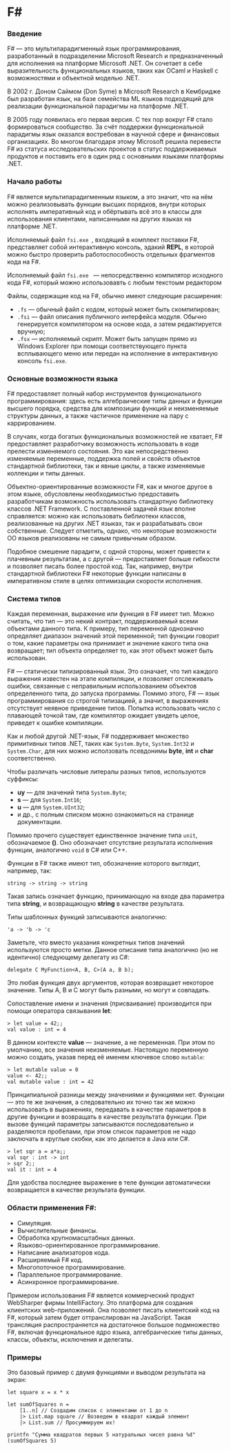 # F#
### Введение

F# — это мультипарадигменный язык программирования, разработанный в подразделении Microsoft Research и предназначенный для исполнения на платформе Microsoft .NET. Он сочетает в себе выразительность функциональных языков, таких как OCaml и Haskell с возможностями и объектной моделью .NET. 

В 2002 г. Доном Саймом (Don Syme) в Microsoft Research в Кембридже был разработан язык, на базе семейства ML языков подходящий для реализации функциональной парадигмы на платформе .NET.

В 2005 году появилась его первая версия. С тех пор вокруг F# стало формироваться сообщество. За счёт поддержки функциональной парадигмы язык оказался востребован в научной сфере и финансовых организациях. Во многом благодаря этому Microsoft решила перевести F# из статуса исследовательских проектов в статус поддерживаемых продуктов и поставить его в один ряд с основными языками платформы .NET. 
 
###  Начало работы
F# является мультипарадигменным языком, а это значит, что на нём можно реализовывать функции высших порядков, внутри которых исполнять императивный код и обёртывать всё это в классы для использования клиентами, написанными на других языках на платформе .NET.

Исполняемый файл ```fsi.exe ```, входящий в комплект поставки F#, представляет собой интерактивную консоль, эдакий **REPL**, в которой можно быстро проверить работоспособность отдельных фрагментов кода на F#.

Исполняемый файл ```fsi.exe ``` — непосредственно компилятор исходного кода F#, который можно использовавть с любым текстоым редактором

Файлы, содержащие код на F#, обычно имеют следующие расширения:

-    ```.fs``` — обычный файл с кодом, который может быть скомпилирован;
-   ```.fsi``` — файл описания публичного интерфейса модуля. Обычно генерируется компилятором на основе кода, а затем редактируется вручную;
-   ```.fsx``` — исполняемый скрипт. Может быть запущен прямо из Windows Explorer при помощи соответствующего пункта всплывающего меню или передан на исполнение в интерактивную консоль ```fsi.exe```. 

### Основные возможности языка

F# предоставляет полный набор инструментов функционального программирования: здесь есть алгебраические типы данных и функции высшего порядка, средства для композиции функций и неизменяемые структуры данных, а также частичное применение на пару с каррированием.

В случаях, когда богатых функциональных возможностей не хватает, F# предоставляет разработчику возможность использовать в коде прелести изменяемого состояния. Это как непосредственно изменяемые переменные, поддержка полей и свойств объектов стандартной библиотеки, так и явные циклы, а также изменяемые коллекции и типы данных.

Объектно-ориентированные возможности F#, как и многое другое в этом языке, обусловлены необходимостью предоставить разработчикам возможность использовать стандартную библиотеку классов .NET Framework. С поставленной задачей язык вполне справляется: можно как использовать библиотеки классов, реализованные на других .NET языках, так и разрабатывать свои собственные. Следует отметить, однако, что некоторые возможности ОО языков реализованы не самым привычным образом.

Подобное смешение парадигм, с одной стороны, может привести к плачевным результатам, а с другой — предоставляет больше гибкости и позволяет писать более простой код. Так, например, внутри стандартной библиотеки F# некоторые функции написаны в императивном стиле в целях оптимизации скорости исполнения.

### Система типов

 Каждая переменная, выражение или функция в F# имеет тип. Можно считать, что тип — это некий контракт, поддерживаемый всеми объектами данного типа. К примеру, тип переменной однозначно определяет диапазон значений этой переменной; тип функции говорит о том, какие параметры она принимает и значение какого типа она возвращает; тип объекта определяет то, как этот объект может быть использован.

F# — статически типизированный язык. Это означает, что тип каждого выражения известен на этапе компиляции, и позволяет отслеживать ошибки, связанные с неправильным использованием объектов определенного типа, до запуска программы. Помимо этого, F# — язык программирования со строгой типизацией, а значит, в выражениях отсутствует неявное приведение типов. Попытка использовать число с плавающей точкой там, где компилятор ожидает увидеть целое, приведет к ошибке компиляции.


Как и любой другой .NET-язык, F# поддерживает множество примитивных типов .NET, таких как ```System.Byte```, ```System.Int32``` и ```System.Char```, для них можно исползовать псевдонимы **byte**, **int** и **char** соответственно.

Чтобы различать числовые литералы разных типов, используются суффиксы:
-    **uy** — для значений типа ```System.Byte```;
-    **s** — для ```System.Int16```;
-   **u** — для ```System.UInt32```;
-   и др., с полным списком можно ознакомиться на странице документации. 

Помимо прочего существует единственное значение типа ```unit```, обозначаемое **()**. Оно обозначает отсутствие результата исполнения функции, аналогично ```void``` в C# или C++.

 Функции в F# также имеют тип, обозначение которого выглядит, например, так:
```F#
string -> string -> string
```
Такая запись означает функцию, принимающую на входе два параметра типа **string**, и возвращающую **string** в качестве результата.

Типы шаблонных функций записываются аналогично:
```F#
'a -> 'b -> 'c
```
Заметьте, что вместо указания конкретных типов значений используются просто метки. Данное описание типа аналогично (но не идентично) следующему делегату из C#:
```F#
delegate C MyFunction<A, B, C>(A a, B b);
```
Это любая функция двух аргументов, которая возвращает некоторое значение. Типы A, B и C могут быть разными, но могут и совпадать.

Сопоставление имени и значения (присваивание) производится при помощи оператора связывания **let**:
```F#
> let value = 42;;
val value : int = 4
```

В данном контексте **value** — значение, а не переменная. При этом по умолчанию, все значения неизменяемые. Настоящую переменную можно создать, указав перед её именем ключевое слово ```mutable```:

```F#
> let mutable value = 0
value <- 42;;
val mutable value : int = 42
```

Принципиальной разницы между значениями и функциями нет. Функции — это те же значения, а следовательно их точно так же можно использовать в выражениях, передавать в качестве параметров в другие функции и возвращать в качестве результата функции. При вызове функций параметры записываются последовательно и разделяются пробелами, при этом список параметров не надо заключать в круглые скобки, как это делается в Java или C#.
```F#
> let sqr a = a*a;;
val sqr : int -> int
> sqr 2;;
val it : int = 4
```

Для удобства последнее выражение в теле функции автоматически возвращается в качестве результата функции.

### Области применения F#:

- Симуляция.
- Вычислительные финансы.
- Обработка крупномасштабных данных.
- Языково-ориентированное программирование.
- Написание анализаторов кода.
- Расширяемый F# код.
- Многопоточное программирование.
- Параллельное программирование.
- Асинхронное программирование.

Примером использования F# является коммерческий продукт WebSharper фирмы IntelliFactory. Это платформа для создания клиентских web-приложений. Она позволяет писать клиентский код на F#, который затем будет оттранслирован на JavaScript. Такая трансляция распространяется на достаточное большое подмножество F#, включая функциональное ядро языка, алгебраические типы данных, классы, объекты, исключения и делегаты.

### Примеры

Это базовый пример с двумя функциями и выводом результата на экран:
```F#
let square x = x * x

let sumOfSquares n =
    [1..n] // Создадим список с элементами от 1 до n
    |> List.map square // Возведем в квадрат каждый элемент
    |> List.sum // Просуммируем их!

printfn "Сумма квадратов первых 5 натуральных чисел равна %d" (sumOfSquares 5)
```

